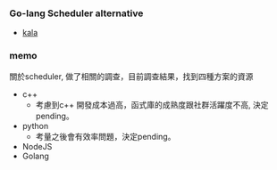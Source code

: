 ### Go-lang Scheduler alternative
* [kala](https://github.com/ajvb/kala)


### memo 
關於scheduler, 做了相關的調查，目前調查結果，找到四種方案的資源
* c++
	* 考慮到c++ 開發成本過高，函式庫的成熟度跟社群活躍度不高, 決定pending。
* python
	* 考量之後會有效率問題，決定pending。
* NodeJS
* Golang